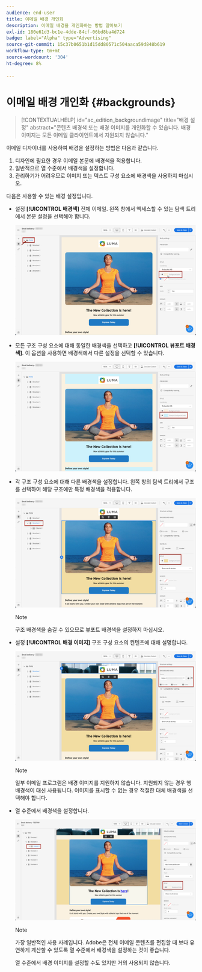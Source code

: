 ```yaml
---
audience: end-user
title: 이메일 배경 개인화
description: 이메일 배경을 개인화하는 방법 알아보기
exl-id: 180e61d3-bc1e-4dde-84cf-06bd8ba4d724
badge: label="Alpha" type="Advertising"
source-git-commit: 15c37b0651b1d15dd80571c504aaca59d848b619
workflow-type: tm+mt
source-wordcount: '304'
ht-degree: 8%

---
```


# 이메일 배경 개인화 {#backgrounds}

>[!CONTEXTUALHELP]
>id="ac_edition_backgroundimage"
>title="배경 설정"
>abstract="콘텐츠 배경색 또는 배경 이미지를 개인화할 수 있습니다. 배경 이미지는 모든 이메일 클라이언트에서 지원되지 않습니다."

이메일 디자이너를 사용하여 배경을 설정하는 방법은 다음과 같습니다.

1. 디자인에 필요한 경우 이메일 본문에 배경색을 적용합니다.
1. 일반적으로 열 수준에서 배경색을 설정합니다.
1. 관리하기가 어려우므로 이미지 또는 텍스트 구성 요소에 배경색을 사용하지 마십시오.

다음은 사용할 수 있는 배경 설정입니다.

* 설정 **[!UICONTROL 배경색]** 전체 이메일. 왼쪽 창에서 액세스할 수 있는 탐색 트리에서 본문 설정을 선택해야 합니다.

   ![](assets/background_1.png)

* 모든 구조 구성 요소에 대해 동일한 배경색을 선택하고 **[!UICONTROL 뷰포트 배경색]**. 이 옵션을 사용하면 배경색에서 다른 설정을 선택할 수 있습니다.

   ![](assets/background_2.png)

* 각 구조 구성 요소에 대해 다른 배경색을 설정합니다. 왼쪽 창의 탐색 트리에서 구조를 선택하여 해당 구조에만 특정 배경색을 적용합니다.

   ![](assets/background_3.png)

   >[!NOTE]
   >
   >구조 배경색을 숨길 수 있으므로 뷰포트 배경색을 설정하지 마십시오.

* 설정 **[!UICONTROL 배경 이미지]** 구조 구성 요소의 컨텐츠에 대해 설명합니다.

   ![](assets/background_4.png)

   >[!NOTE]
   >
   >일부 이메일 프로그램은 배경 이미지를 지원하지 않습니다. 지원되지 않는 경우 행 배경색이 대신 사용됩니다. 이미지를 표시할 수 없는 경우 적절한 대체 배경색을 선택해야 합니다.

* 열 수준에서 배경색을 설정합니다.

   ![](assets/background_5.png)

   >[!NOTE]
   >
   >가장 일반적인 사용 사례입니다. Adobe은 전체 이메일 콘텐츠를 편집할 때 보다 유연하게 계산할 수 있도록 열 수준에서 배경색을 설정하는 것이 좋습니다.

   열 수준에서 배경 이미지를 설정할 수도 있지만 거의 사용되지 않습니다.
